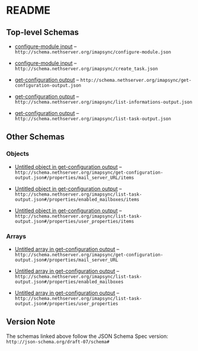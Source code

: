 # README

## Top-level Schemas

* [configure-module input](./configure-module.md "Configure the module application") – `http://schema.nethserver.org/imapsync/configure-module.json`

* [configure-module input](./create_task.md "Create user tasks") – `http://schema.nethserver.org/imapsync/create_task.json`

* [get-configuration output](./get-configuration-output.md "Get imapsync configuration") – `http://schema.nethserver.org/imapsync/get-configuration-output.json`

* [get-configuration output](./list-informations-output.md "Get imapsync informations on folders/emails count and folders/emails size") – `http://schema.nethserver.org/imapsync/list-informations-output.json`

* [get-configuration output](./list-task-output.md "Get tasks configuration") – `http://schema.nethserver.org/imapsync/list-task-output.json`

## Other Schemas

### Objects

* [Untitled object in get-configuration output](./get-configuration-output-properties-mail_server_url-items.md) – `http://schema.nethserver.org/imapsync/get-configuration-output.json#/properties/mail_server_URL/items`

* [Untitled object in get-configuration output](./list-task-output-properties-enabled_mailboxes-items.md) – `http://schema.nethserver.org/imapsync/list-task-output.json#/properties/enabled_mailboxes/items`

* [Untitled object in get-configuration output](./list-task-output-properties-user_properties-items.md) – `http://schema.nethserver.org/imapsync/list-task-output.json#/properties/user_properties/items`

### Arrays

* [Untitled array in get-configuration output](./get-configuration-output-properties-mail_server_url.md) – `http://schema.nethserver.org/imapsync/get-configuration-output.json#/properties/mail_server_URL`

* [Untitled array in get-configuration output](./list-task-output-properties-enabled_mailboxes.md) – `http://schema.nethserver.org/imapsync/list-task-output.json#/properties/enabled_mailboxes`

* [Untitled array in get-configuration output](./list-task-output-properties-user_properties.md) – `http://schema.nethserver.org/imapsync/list-task-output.json#/properties/user_properties`

## Version Note

The schemas linked above follow the JSON Schema Spec version: `http://json-schema.org/draft-07/schema#`
